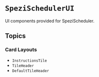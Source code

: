 # ``SpeziSchedulerUI``

<!--

This source file is part of the Stanford Spezi open-source project

SPDX-FileCopyrightText: 2024 Stanford University and the project authors (see CONTRIBUTORS.md)

SPDX-License-Identifier: MIT

-->

UI components provided for SpeziScheduler.


## Topics

### Card Layouts

- ``InstructionsTile``
- ``TileHeader``
- ``DefaultTileHeader``
